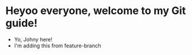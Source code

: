 # Heyoo everyone, welcome to my Git guide!

- Yo, Johny here!
- I'm adding this from feature-branch
